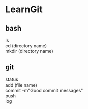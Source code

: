 # LearnGit
## bash
ls<br>
cd (directory name) <br>
mkdir (directory name) <br>

## git
status <br>
add (file name)<br>
commit -m"Good commit messages"<br>
push <br>
log<br>